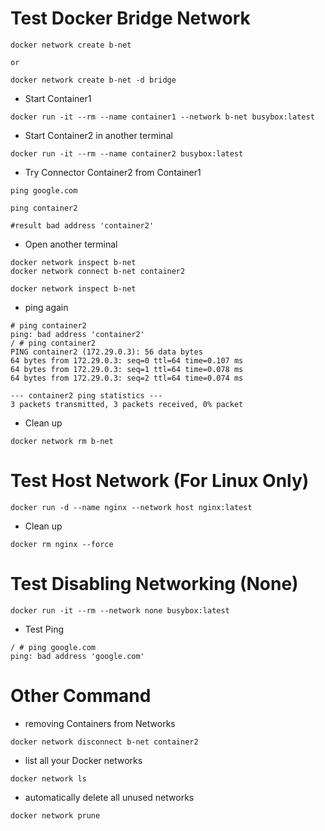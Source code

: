 
# Test Docker Bridge Network

```
docker network create b-net

or

docker network create b-net -d bridge
```

- Start Container1

```
docker run -it --rm --name container1 --network b-net busybox:latest
```

- Start Container2 in another terminal

```
docker run -it --rm --name container2 busybox:latest
```

- Try Connector Container2 from Container1
```
ping google.com

ping container2

#result bad address 'container2'
```

- Open another terminal 

```
docker network inspect b-net
docker network connect b-net container2

docker network inspect b-net
```

- ping again

```
# ping container2
ping: bad address 'container2'
/ # ping container2
PING container2 (172.29.0.3): 56 data bytes
64 bytes from 172.29.0.3: seq=0 ttl=64 time=0.107 ms
64 bytes from 172.29.0.3: seq=1 ttl=64 time=0.078 ms
64 bytes from 172.29.0.3: seq=2 ttl=64 time=0.074 ms

--- container2 ping statistics ---
3 packets transmitted, 3 packets received, 0% packet 
```

- Clean up

```
docker network rm b-net
```

# Test Host Network (For Linux Only)

```
docker run -d --name nginx --network host nginx:latest
```

- Clean up

```
docker rm nginx --force
```

# Test Disabling Networking (None)

```
docker run -it --rm --network none busybox:latest

```

- Test Ping
```
/ # ping google.com
ping: bad address 'google.com'

```

# Other Command

- removing Containers from Networks

```
docker network disconnect b-net container2
```

- list all your Docker networks

```
docker network ls
```

- automatically delete all unused networks

```
docker network prune
```